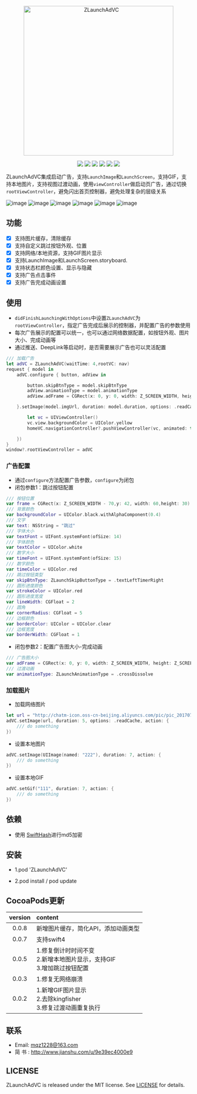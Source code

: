 <p align="center">
<img src="https://github.com/MQZHot/ZLaunchAdVC/raw/master/Picture/ZLaunchAdVC.png" alt="ZLaunchAdVC" title="ZLaunchAdVC" width="408"/>
</p>

<p align="center">
<img src="https://img.shields.io/badge/platform-iOS-yellow.svg">
<img src="https://img.shields.io/badge/language-swift-red.svg">
<img src="https://img.shields.io/badge/support-swift%204%2B-green.svg">
<img src="https://img.shields.io/badge/support-iOS%208%2B-blue.svg">
<img src="https://img.shields.io/badge/license-MIT%20License-brightgreen.svg">
<img src="https://img.shields.io/cocoapods/v/ZLaunchAdVC.svg?style=flat">
</p>


ZLaunchAdVC集成启动广告，支持`LaunchImage`和`LaunchScreen`，支持GIF，支持本地图片，支持视图过渡动画，使用`viewController`做启动页广告，通过切换`rootViewController`，避免闪出首页控制器，避免处理复杂的层级关系

![image](https://github.com/MQZHot/ZLaunchAdVC/raw/master/Picture/pic0.gif) ![image](https://github.com/MQZHot/ZLaunchAdVC/raw/master/Picture/pic2.gif) ![image](https://github.com/MQZHot/ZLaunchAdVC/raw/master/Picture/pic3.gif) ![image](https://github.com/MQZHot/ZLaunchAdVC/raw/master/Picture/pic4.gif) ![image](https://github.com/MQZHot/ZLaunchAdVC/raw/master/Picture/pic5.gif) ![image](https://github.com/MQZHot/ZLaunchAdVC/raw/master/Picture/pic6.gif)

## 功能

- [x] 支持图片缓存，清除缓存
- [x] 支持自定义跳过按钮外观、位置
- [x] 支持网络/本地资源，支持GIF图片显示
- [x] 支持LaunchImage和LaunchScreen.storyboard.
- [x] 支持状态栏颜色设置、显示与隐藏
- [x] 支持广告点击事件
- [x] 支持广告完成动画设置

## 使用
* `didFinishLaunchingWithOptions`中设置`ZLaunchAdVC`为`rootViewController`，指定广告完成后展示的控制器，并配置广告的参数使用
* 每次广告展示的配置可以统一，也可以通过网络数据配置，如按钮外观、图片大小、完成动画等
* 通过推送、DeepLink等启动时，是否需要展示广告也可以灵活配置
```swift
/// 加载广告
let adVC = ZLaunchAdVC(waitTime: 4,rootVC: nav)
request { model in
    adVC.configure { button, adView in

        button.skipBtnType = model.skipBtnType
        adView.animationType = model.animationType
        adView.adFrame = CGRect(x: 0, y: 0, width: Z_SCREEN_WIDTH, height: Z_SCREEN_WIDTH*model.height/model.width)

    }.setImage(model.imgUrl, duration: model.duration, options: .readCache, action: {

        let vc = UIViewController()
        vc.view.backgroundColor = UIColor.yellow
        homeVC.navigationController?.pushViewController(vc, animated: true)

    })
}
window?.rootViewController = adVC
```
 ### 广告配置
 * 通过`configure`方法配置广告参数，`configure`为闭包
 * 闭包参数1：跳过按钮配置
 ```swift
 /// 按钮位置
 var frame = CGRect(x: Z_SCREEN_WIDTH - 70,y: 42, width: 60,height: 30)
 /// 背景颜色
 var backgroundColor = UIColor.black.withAlphaComponent(0.4)
 /// 文字
 var text: NSString = "跳过"
 /// 字体大小
 var textFont = UIFont.systemFont(ofSize: 14)
 /// 字体颜色
 var textColor = UIColor.white
 /// 数字大小
 var timeFont = UIFont.systemFont(ofSize: 15)
 /// 数字颜色
 var timeColor = UIColor.red
 /// 跳过按钮类型
 var skipBtnType: ZLaunchSkipButtonType = .textLeftTimerRight
 /// 圆形进度颜色
 var strokeColor = UIColor.red
 /// 圆形进度宽度
 var lineWidth: CGFloat = 2
 /// 圆角
 var cornerRadius: CGFloat = 5
 /// 边框颜色
 var borderColor: UIColor = UIColor.clear
 /// 边框宽度
 var borderWidth: CGFloat = 1
 ```
 * 闭包参数2：配置广告图大小-完成动画
```swift
/// 广告图大小
var adFrame = CGRect(x: 0, y: 0, width: Z_SCREEN_WIDTH, height: Z_SCREEN_HEIGHT-100)
/// 过渡动画
var animationType: ZLaunchAnimationType = .crossDissolve
```
### 加载图片
 * 加载网络图片
```swift
let url = "http://chatm-icon.oss-cn-beijing.aliyuncs.com/pic/pic_20170724152928869.gif"
adVC.setImage(url, duration: 5, options: .readCache, action: {
    /// do something
})
```

 * 设置本地图片
```swift
adVC.setImage(UIImage(named: "222"), duration: 7, action: {
    /// do something
})
```
 * 设置本地GIF
```swift
adVC.setGif("111", duration: 7, action: {
    /// do something
})
```

## 依赖

* 使用 [SwiftHash](https://github.com/onmyway133/SwiftHash)进行md5加密

## 安装

* 1.pod 'ZLaunchAdVC'

* 2.pod install / pod update

## CocoaPods更新
| version | content |
|:---:|:---|
|0.0.8|新增图片缓存，简化API，添加动画类型|
|0.0.7|支持swift4|
|0.0.5|1.修复倒计时时间不变<br>2.新增本地图片显示，支持GIF<br>3.增加跳过按钮配置|
|0.0.3|1.修复无网络崩溃|
|0.0.2|1.新增GIF图片显示<br>2.去除kingfisher<br>3.修复过渡动画重复执行|

## 联系

* Email: mqz1228@163.com
* 简 书 : http://www.jianshu.com/u/9e39ec4000e9

## LICENSE

ZLaunchAdVC is released under the MIT license. See [LICENSE](https://github.com/MQZHot/ZLaunchAdVC/blob/master/LICENSE) for details.


